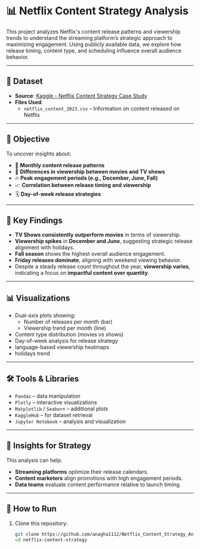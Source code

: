 # 📊 Netflix Content Strategy Analysis

This project analyzes Netflix's content release patterns and viewership trends to understand the streaming platform’s strategic approach to maximizing engagement. Using publicly available data, we explore how release timing, content type, and scheduling influence overall audience behavior.

---

## 📁 Dataset

- **Source**: [Kaggle - Netflix Content Strategy Case Study](https://www.kaggle.com/datasets/mohamedfawzy911/netflix-content-strategy-case-study)
- **Files Used**:  
  - `netflix_content_2023.csv` – Information on content released on Netflix  
  
---

## 🎯 Objective

To uncover insights about:
- 📅 **Monthly content release patterns**
- 🎥 **Differences in viewership between movies and TV shows**
- 🔥 **Peak engagement periods (e.g., December, June, Fall)**
- 📈 **Correlation between release timing and viewership**
- 🗓️ **Day-of-week release strategies**

---

## 📌 Key Findings

- **TV Shows consistently outperform movies** in terms of viewership.  
- **Viewership spikes** in **December and June**, suggesting strategic release alignment with holidays.  
- **Fall season** shows the highest overall audience engagement.  
- **Friday releases dominate**, aligning with weekend viewing behavior.  
- Despite a steady release count throughout the year, **viewership varies**, indicating a focus on **impactful content over quantity**.

---

## 📊 Visualizations

- Dual-axis plots showing:
  - Number of releases per month (bar)
  - Viewership trend per month (line)
- Content type distribution (movies vs shows)
- Day-of-week analysis for release strategy
- language-based viewership heatmaps
- holidays trend 

---

## 🛠️ Tools & Libraries

- `Pandas` – data manipulation  
- `Plotly` – interactive visualizations  
- `Matplotlib` / `Seaborn` – additional plots  
- `KaggleHub` – for dataset retrieval  
- `Jupyter Notebook` – analysis and visualization

---

## 🧠 Insights for Strategy

This analysis can help:
- **Streaming platforms** optimize their release calendars.  
- **Content marketers** align promotions with high engagement periods.  
- **Data teams** evaluate content performance relative to launch timing.

---

## 🚀 How to Run

1. Clone this repository:
   ```bash
   git clone https://github.com/anagha1112/Netflix_Content_Strategy_Analysis.git
   cd netflix-content-strategy
   

